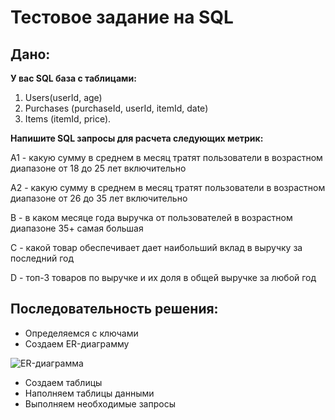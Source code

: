 # Тестовое задание на SQL

## Дано:

**У вас SQL база с таблицами:**
1) Users(userId, age)
2) Purchases (purchaseId, userId, itemId, date)
3) Items (itemId, price).

**Напишите SQL запросы для расчета следующих метрик:**

A1 - какую сумму в среднем в месяц тратят пользователи в возрастном диапазоне от 18 до 25 лет включительно

A2 - какую сумму в среднем в месяц тратят пользователи в возрастном диапазоне от 26 до 35 лет включительно

B -  в каком месяце года выручка от пользователей в возрастном диапазоне 35+ самая большая

C - какой товар обеспечивает дает наибольший вклад в выручку за последний год

D - топ-3 товаров по выручке и их доля в общей выручке за любой год



## Последовательность решения:

- Определяемся с ключами
- Создаем ER-диаграмму

![ER-диаграмма](https://github.com/AlexPav1986/test_WhoIsBlogger-WIB-_SQL/blob/main/ER-%D0%B4%D0%B8%D0%B0%D0%B3%D1%80%D0%B0%D0%BC%D0%BC%D0%B0.png)

- Создаем таблицы
- Наполняем таблицы данными
- Выполняем необходимые запросы
